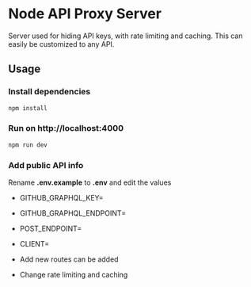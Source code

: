 # Node API Proxy Server

Server used for hiding API keys, with rate limiting and caching. This can easily be customized to any API.

## Usage

### Install dependencies

```bash
npm install
```

### Run on http://localhost:4000

```bash
npm run dev
```

### Add public API info

Rename **.env.example** to **.env** and edit the values

- GITHUB_GRAPHQL_KEY=
- GITHUB_GRAPHQL_ENDPOINT=
- POST_ENDPOINT=
- CLIENT=

- Add new routes can be added
- Change rate limiting and caching

